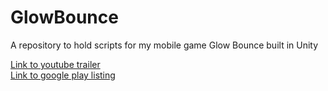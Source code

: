 # GlowBounce
A repository to hold scripts for my mobile game Glow Bounce built in Unity

[Link to youtube trailer](https://www.youtube.com/watch?v=tNI68VBwzDc)  
[Link to google play listing](https://play.google.com/store/apps/details?id=com.AuFries.GlowBounce&hl=en_US&gl=US)
